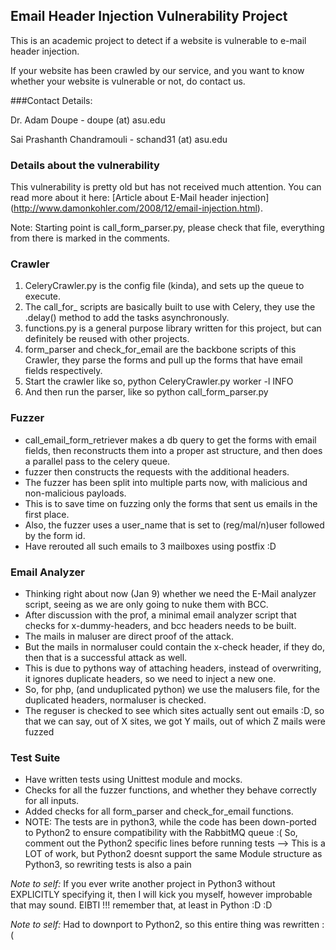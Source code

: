 ## Email Header Injection Vulnerability Project

This is an academic project to detect if a website is vulnerable to e-mail header injection.

If your website has been crawled by our service, and you want to know whether your website is vulnerable or not, do contact us. 

###Contact Details: 

Dr. Adam Doupe - doupe (at) asu.edu

Sai Prashanth Chandramouli - schand31 (at) asu.edu

### Details about the vulnerability
This vulnerability is pretty old but has not received much attention. You can read more about it here: [Article about E-Mail header injection] (http://www.damonkohler.com/2008/12/email-injection.html).

Note: Starting point is call_form_parser.py, please check 
that file, everything from there is marked in the comments.

### Crawler
1.  CeleryCrawler.py is the config file (kinda), and sets up the queue to execute.
2.  The call_for_ scripts are basically built to use with Celery, 
they use the .delay() method to add the tasks asynchronously.
3.  functions.py is a general purpose library written for this project, 
but can definitely be reused with other projects.
4.  form_parser and check_for_email are the backbone scripts of this Crawler, 
they parse the forms and pull up the forms that have email fields respectively.
5.  Start the crawler like so,
        python CeleryCrawler.py worker -l INFO
6.  And then run the parser, like so
        python call_form_parser.py

### Fuzzer
* call_email_form_retriever makes a db query to get the forms with email fields,
then reconstructs them into a proper ast structure, 
and then does a parallel pass to the celery queue.
* fuzzer then constructs the requests with the additional headers.
* The fuzzer has been split into multiple parts now, with malicious and non-malicious payloads.
* This is to save time on fuzzing only the forms that sent us emails in the first place.
* Also, the fuzzer uses a user_name that is set to (reg/mal/n)user followed by the form id.
* Have rerouted all such emails to 3 mailboxes using postfix :D

### Email Analyzer
* Thinking right about now (Jan 9) whether we need the E-Mail 
analyzer script, seeing as we are only going to nuke them with BCC.
* After discussion with the prof, a minimal email analyzer script 
that checks for x-dummy-headers, and bcc headers needs to be built.
* The mails in maluser are direct proof of the attack.
* But the mails in normaluser could contain the x-check
header, if they do, then that is a successful attack
as well. 
* This is due to pythons way of attaching
headers, instead of overwriting, it ignores duplicate
headers, so we need to inject a new one.
* So, for php, (and unduplicated python) we use the malusers file, 
for the duplicated headers, normaluser is checked.
* The reguser is checked to see which sites actually sent out emails :D, 
so that we can say, out of X sites, we got Y mails, out of which Z mails were fuzzed

### Test Suite
* Have written tests using Unittest module and mocks.
* Checks for all the fuzzer functions, and whether they behave correctly for all inputs.
* Added checks for all form_parser and check_for_email functions.
* NOTE: The tests are in python3, while the code has been down-ported
 to Python2 to ensure compatibility with the RabbitMQ queue :(
 So, comment out the Python2 specific lines before running tests --> This is a 
 LOT of work, but Python2 doesnt support the same Module structure as Python3, 
 so rewriting tests is also a pain


*Note to self:* If you ever write another project in Python3 without EXPLICITLY
specifying it, then I will kick you myself, however improbable that may sound. 
EIBTI !!! remember that, at least in Python :D :D

*Note to self:* Had to downport to Python2, so this entire thing was rewritten :(
